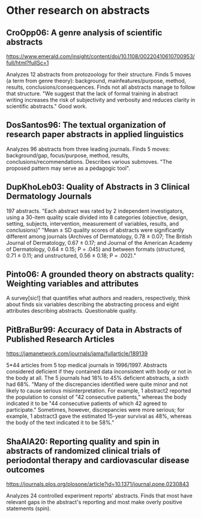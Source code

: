# Other research on abstracts


## CroOpp06: A genre analysis of scientific abstracts

https://www.emerald.com/insight/content/doi/10.1108/00220410610700953/full/html?fullSc=1

Analyzes 12 abstracts from protozoology for their structure.
Finds 5 moves (a term from genre theory):
background, mainfeatures/purpose, method, results, conclusions/consequences.
Finds not all abstracts manage to follow that structure.
"We suggest that the lack of formal training in abstract writing increases the risk of subjectivity 
and verbosity and reduces clarity in scientific abstracts."
Good work.


## DosSantos96: The textual organization of research paper abstracts in applied linguistics

Analyzes 96 abstracts from three leading journals.
Finds 5 moves:
background/gap, focus/purpose, method, results, conclusions/recommendations.
Describes various submoves.
"The proposed pattern may serve as a pedagogic tool".


## DupKhoLeb03: Quality of Abstracts in 3 Clinical Dermatology Journals

197 abstracts.
"Each abstract was rated by 2 independent investigators, using a 30-item quality scale 
divided into 8 categories (objective, design, setting, subjects, intervention,
measurement of variables, results, and conclusions)"
"Mean ± SD quality scores of abstracts were significantly different among journals 
(Archives of Dermatology, 0.78 ± 0.07; The British Journal of Dermatology, 0.67 ± 0.17; and 
Journal of the American Academy of Dermatology, 0.64 ± 0.15; P = .045) 
and between formats (structured, 0.71 ± 0.11; and unstructured, 0.56 ± 0.18; P = .002)."


## Pinto06: A grounded theory on abstracts quality: Weighting variables and attributes

A survey[sic!] that quantifies what authors and readers, respectively, think about
finds six variables describing the abstracting process and
eight attributes describing abstracts.
Questionable quality.


## PitBraBur99: Accuracy of Data in Abstracts of Published Research Articles

https://jamanetwork.com/journals/jama/fullarticle/189139

5*44 articles from 5 top medical journals in 1996/1997.
Abstracts considered deficient if they contained data inconsistent with body or not in the body at all.
The 5 journals had 18% to 45% deficient abstracts, a sixth had 68%.
"Many of the discrepancies identified were quite minor and not likely to cause serious misinterpretation. 
For example, 1 abstract2 reported the population to consist of "42 consecutive patients," 
whereas the body indicated it to be "44 consecutive patients of which 42 agreed to participate." 
Sometimes, however, discrepancies were more serious; 
for example, 1 abstract3 gave the estimated 15-year survival as 48%, 
whereas the body of the text indicated it to be 58%."


## ShaAlA20: Reporting quality and spin in abstracts of randomized clinical trials of periodontal therapy and cardiovascular disease outcomes

https://journals.plos.org/plosone/article?id=10.1371/journal.pone.0230843

Analyzes 24 controlled experiment reports' abstracts.
Finds that most have relevant gaps in the abstract's reporting and most
make overly positive statements (spin).


